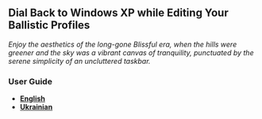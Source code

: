 ## Dial Back to Windows XP while Editing Your Ballistic Profiles
*Enjoy the aesthetics of the long-gone Blissful era, when the hills were greener and the sky was a vibrant canvas of tranquility, punctuated by the serene simplicity of an uncluttered taskbar.*

### User Guide
* **[English](doc/USER_GUIDE_EN.md)**
* **[Ukrainian](doc/USER_GUIDE_UA.md)**
